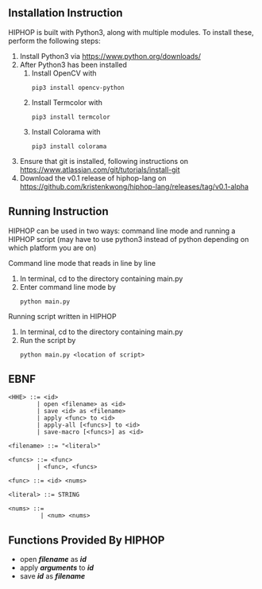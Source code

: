 ## Installation Instruction

HIPHOP is built with Python3, along with multiple modules. To install these, perform the following steps:

1. Install Python3 via https://www.python.org/downloads/
2. After Python3 has been installed
	1. Install OpenCV with 
		```
		pip3 install opencv-python
		```
	2. Install Termcolor with 
		```
		pip3 install termcolor
		```
	3. Install Colorama with 
		```
		pip3 install colorama
		```
3. Ensure that git is installed, following instructions on https://www.atlassian.com/git/tutorials/install-git
4. Download the v0.1 release of hiphop-lang on https://github.com/kristenkwong/hiphop-lang/releases/tag/v0.1-alpha

## Running Instruction

HIPHOP can be used in two ways: command line mode and running a HIPHOP script
(may have to use python3 instead of python depending on which platform you are on)

Command line mode that reads in line by line
1. In terminal, cd to the directory containing main.py
2. Enter command line mode by
	```
	python main.py
	```

Running script written in HIPHOP
1. In terminal, cd to the directory containing main.py
2. Run the script by
	```
	python main.py <location of script>
	```

## EBNF

```
<HHE> ::= <id>
        | open <filename> as <id>
        | save <id> as <filename>
        | apply <func> to <id>
        | apply-all [<funcs>] to <id>
        | save-macro [<funcs>] as <id>

<filename> ::= "<literal>"

<funcs> ::= <func>
        | <func>, <funcs>

<func> ::= <id> <nums>

<literal> ::= STRING

<nums> ::= 
         | <num> <nums>
```

## Functions Provided By HIPHOP

* open ***filename*** as ***id***
* apply ***arguments*** to ***id***
* save ***id*** as ***filename***